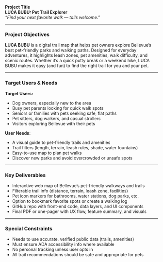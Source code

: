 
 **Project Title**  
**LUCA BUBU: Pet Trail Explorer**  
_“Find your next favorite walk — tails welcome.”_

---

### **Project Objectives**  
**LUCA BUBU** is a digital trail map that helps pet owners explore Bellevue’s best pet-friendly parks and walking paths. Designed for everyday adventures, it highlights leash zones, pet amenities, walk difficulty, and scenic routes. Whether it’s a quick potty break or a weekend hike, LUCA BUBU makes it easy (and fun) to find the right trail for you and your pet.

---

### **Target Users & Needs**  

**Target Users:**  
- Dog owners, especially new to the area  
- Busy pet parents looking for quick walk spots  
- Seniors or families with pets seeking safe, flat paths  
- Pet sitters, dog walkers, and casual strollers  
- Visitors exploring Bellevue with their pets  

**User Needs:**  
- A visual guide to pet-friendly trails and amenities  
- Trail filters (length, terrain, leash rules, shade, water fountains)  
- Easy-to-use map to plan pet walks  
- Discover new parks and avoid overcrowded or unsafe spots  

---

### **Key Deliverables**  
- Interactive web map of Bellevue’s pet-friendly walkways and trails  
- Filterable trail info (distance, terrain, leash zone, facilities)  
- Pet icon markers for bathrooms, water stations, dog parks, etc.  
- Option to bookmark favorite spots or create a walking log  
- GitHub repo with front-end code, data layers, and UI components  
- Final PDF or one-pager with UX flow, feature summary, and visuals  

---

### **Special Constraints**  
- Needs to use accurate, verified public data (trails, amenities)  
- Must ensure ADA accessibility info where available  
- No personal tracking unless user opts in  
- All trail recommendations should be safe and appropriate for pets  
